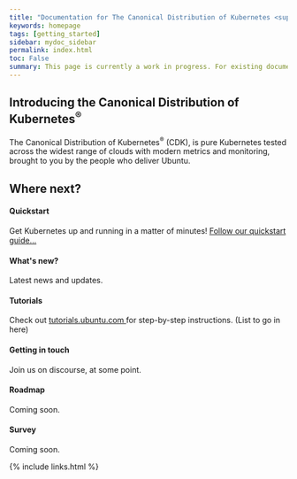 ```yaml
---
title: "Documentation for The Canonical Distribution of Kubernetes <sup>&reg;</sup>"
keywords: homepage
tags: [getting_started]
sidebar: mydoc_sidebar
permalink: index.html
toc: False
summary: This page is currently a work in progress. For existing documentation, please visit <a href="https://kubernetes.io/docs/getting-started-guides/ubuntu/"> https://kubernetes.io/docs/getting-started-guides/ubuntu/ </a>
---
```


## Introducing the Canonical Distribution of Kubernetes<sup>&reg;</sup>

The Canonical Distribution of Kubernetes<sup>&reg;</sup> (CDK), is pure Kubernetes tested across
the widest range of clouds with modern metrics and monitoring, brought to you by the people who
deliver Ubuntu.


<div class="row">
 <div class="col-lg-12">
     <h2 class="page-header">Where next?</h2>
     </div>
       <div class="col-md-6">
          <div class="media">
             <div class="pull-left">
                 <span class="fa-stack fa-2x">
                       <i class="fa fa-circle fa-stack-2x text-primary"></i>
                       <i class="fa fa-power-off fa-stack-1x fa-inverse"></i>
                    </span>
                </div>
                <div class="media-body">
                    <h4 class="media-heading">Quickstart</h4>
                    <p>Get Kubernetes up and running in a matter of minutes!
                 <a href="./quickstart.html"> Follow our quickstart guide... </a></p>
                </div>
            </div>
            <div class="media">
                <div class="pull-left">
                    <span class="fa-stack fa-2x">
                          <i class="fa fa-circle fa-stack-2x text-primary"></i>
                          <i class="fa fa-newspaper-o fa-stack-1x fa-inverse"></i>
                    </span>
                </div>
                <div class="media-body">
                    <h4 class="media-heading">What's new?</h4>
                    <p>Latest news and updates.</p>
                </div>
            </div>
            <div class="media">
                <div class="pull-left">
                    <span class="fa-stack fa-2x">
                          <i class="fa fa-circle fa-stack-2x text-primary"></i>
                          <i class="fa fa-graduation-cap fa-stack-1x fa-inverse"></i>
                    </span>
                </div>
                <div class="media-body">
                    <h4 class="media-heading">Tutorials</h4>
                 <p> Check out <a href="https://tutorials.ubuntu.com"> tutorials.ubuntu.com </a> for step-by-step instructions. (List to go in here)</p>
                </div>
            </div>
        </div>
        <div class="col-md-6">
            <div class="media">
                <div class="pull-left">
                    <span class="fa-stack fa-2x">
                          <i class="fa fa-circle fa-stack-2x text-primary"></i>
                          <i class="fa fa-comments-o fa-stack-1x fa-inverse"></i>
                    </span>
                </div>
                <div class="media-body">
                    <h4 class="media-heading">Getting in touch</h4>
                    <p>Join us on discourse, at some point.</p>
                </div>
            </div>
            <div class="media">
                <div class="pull-left">
                    <span class="fa-stack fa-2x">
                          <i class="fa fa-circle fa-stack-2x text-primary"></i>
                          <i class="fa fa-bomb fa-stack-1x fa-inverse"></i>
                    </span>
                </div>
                <div class="media-body">
                    <h4 class="media-heading"> Roadmap</h4>
                    <p>Coming soon.</p>
                </div>
            </div>
            <div class="media">
                <div class="pull-left">
                    <span class="fa-stack fa-2x">
                          <i class="fa fa-circle fa-stack-2x text-primary"></i>
                          <i class="fa fa-clipboard fa-stack-1x fa-inverse"></i>
                    </span>
                </div>
                <div class="media-body">
                    <h4 class="media-heading">Survey</h4>
                    <p>Coming soon.</p>
                </div>
            </div>
        </div>
</div>

{% include links.html %}
